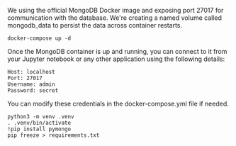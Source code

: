 We using the official MongoDB Docker image and exposing port 27017 for communication with the database. 
We're  creating a named volume called mongodb_data to persist the data across container restarts.
```
docker-compose up -d
```

Once the MongoDB container is up and running, you can connect to it from your Jupyter notebook or any other application using the following details:
```
Host: localhost
Port: 27017
Username: admin
Password: secret
```
You can modify these credentials in the docker-compose.yml file if needed.

```
python3 -m venv .venv
. .venv/bin/activate
!pip install pymongo
pip freeze > requirements.txt
```